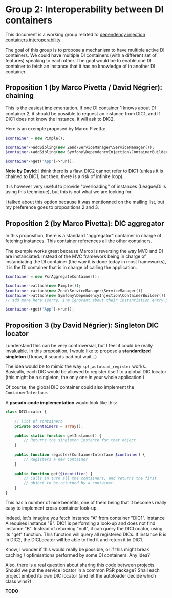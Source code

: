 Group 2: Interoperability between DI containers
===============================================

This document is a working group related to [dependency injection containers interoperability](dependency-injection-meta.md).

The goal of this group is to propose a mechanism to have multiple active DI containers. We could have multiple DI containers 
(with a different set of features) speaking to each other. The goal would be to enable one DI container to fetch an instance 
that it has no knowledge of in another DI container.

Proposition 1 (by Marco Pivetta / David Négrier): chaining
----------------------------------------------------------

This is the easiest implementation.
If one DI container 1 knows about DI container 2, it should be possible to request an instance from DIC1, and if DIC1
does not know the instance, it will ask to DIC2.

Here is an exemple proposed by Marco Pivetta:

```php
$container = new Pimple();

$container->addSibling(new Zend\ServiceManager\ServiceManager());
$container->addSibling(new Symfony\DependencyInjection\ContainerBuilder())

$container->get('App')->run();
```

**Note by David**:
I think there is a flaw. DIC2 cannot refer to DIC1
(unless it is chained to DIC1, but then, there is a risk of infinite loop).

It is however very useful to provide "overloading" of instances (League\Di is using this technique), but this
is not what we are looking for.

I talked about this option because it was mentionned on the mailing list, but my preference goes to propositions 2 and 3.

Proposition 2 (by Marco Pivetta): DIC aggregator
------------------------------------------------

In this proposition, there is a standard "aggregator" container in charge of fetching instances.
This container references all the other containers.

The exemple works great because Marco is reversing the way MVC and DI are instanciated.
Instead of the MVC framework being in charge of instanciating the DI container (the way it is done today
in most frameworks), it is the DI container that is in charge of calling the application.

```php
$container = new PsrAggregateContainer();

$container->attach(new Pimple());
$container->attach(new Zend\ServiceManager\ServiceManager())
$container->attach(new Symfony\DependencyInjection\ContainerBuilder())
// add more here (sorry, I'm ignorant about their instantiation entry points)

$container->get('App')->run();
```

Proposition 3 (by David Négrier): Singleton DIC locator
-------------------------------------------------------

I understand this can be very controversial, but I feel it could be really invaluable.
In this proposition, I would like to propose a **standardized singleton** (I know, it sounds bad but wait...)

The idea would be to mimic the way `spl_autoload_register` works.
Basically, each DIC would be allowed to register itself to a global DIC locator (this might be a singleton,
the only one in your whole application!)

Of course, the global DIC container could also implement the `ContainerInterface`.

A **pseudo-code implementation** would look like this:

```php
class DICLocator {
	
	// List of containers
	private $containers = array();
	
	public static function getInstance() {
		// Returns the singleton instance for that object.
	}
	
	public function register(ContainerInterface $container) {
		// Registers a new container
	}
	
	public function get($identifier) {
		// Calls in turn all the containers, and returns the first
		// object to be returned by a container.
	}
}
```

This has a number of nice benefits, one of them being that it becomes really easy to implement cross-container look-up.

Indeed, let's imagine you fetch instance "A" from container "DIC1". Instance A requires instance "B".
DIC1 is performing a look-up and does not find instance "B". Instead of returning "null", it can query the DICLocator, using
its "get" function. This function will query all registered DICs. If instance B is in DIC2, the DICLocator will
be able to find it and return it to DIC1.

Know, I wonder if this would really be possible, or if this might break caching / optimisations performed by some DI containers.
Any idea?

Also, there is a real question about sharing this code between projects. Should we put the service locator in a common
PSR package? Shall each project embed its own DIC locator (and let the autoloader decide which class wins?)

**TODO**